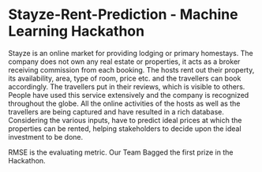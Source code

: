 # Stayze-Rent-Prediction - Machine Learning Hackathon 

Stayze is an online market for providing lodging or primary homestays. The company does not own any real estate or properties, it acts as a broker receiving commission from each booking. The hosts rent out their property, its availability, area, type of room, price etc. and the travellers can book accordingly. The travellers put in their reviews, which is visible to others. People have used this service extensively and the company is recognized throughout the globe. All the online activities of the hosts as well as the travellers are being captured and have resulted in a rich database.
Considering the various inputs, have to predict ideal prices at which the properties can be rented, helping stakeholders to decide upon the ideal investment to be done.

RMSE is the evaluating metric.
Our Team Bagged the first prize in the Hackathon.
